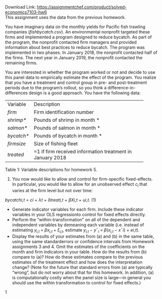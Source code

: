 Download Link: https://assignmentchef.com/product/solved-economics7103-hw6
<br>
This assignment uses the data from the previous homework.

You have imaginary data on the monthly yields for Pacific fish trawling companies (<em>fishbycatch.csv</em>). An environmental nonprofit targeted these firms and implemented a program designed to reduce bycatch. As part of the program, the nonprofit contacted firm managers and provided information about best practices to reduce bycatch. The program was implemented in two phases. In January 2018, the nonprofit contacted half of the firms. The next year in January 2019, the nonprofit contacted the remaining firms.

You are interested in whether the program worked or not and decide to use this panel data to empirically estimate the effect of the program. You realize that you have a treatment and control group in pre- and post-treatment periods due to the program’s rollout, so you think a difference-in-differences design is a good approach. You have the following data:

<table width="422">

 <tbody>

  <tr>

   <td width="67">Variable</td>

   <td width="355">Description</td>

  </tr>

  <tr>

   <td width="67"><em>firm</em></td>

   <td width="355">Firm identification number</td>

  </tr>

  <tr>

   <td width="67"><em>shrimp*</em></td>

   <td width="355">Pounds of shrimp in month *</td>

  </tr>

  <tr>

   <td width="67"><em>salmon*</em></td>

   <td width="355">Pounds of salmon in month *</td>

  </tr>

  <tr>

   <td width="67"><em>bycatch*</em></td>

   <td width="355">Pounds of bycatch in month *</td>

  </tr>

  <tr>

   <td width="67"><em>firmsize</em></td>

   <td width="355">Size of fishing fleet</td>

  </tr>

  <tr>

   <td width="67"><em>treated</em></td>

   <td width="355">=1 if firm received information treatment in January 2018</td>

  </tr>

 </tbody>

</table>

Table 1: Variable descriptions for homework 5.

<ol>

 <li>You now would like to allow and control for firm-specific fixed-effects. In particular, you would like to allow for an unobserved effect <em>c<sub>i </sub></em>that varies at the firm level but not over time:</li>

</ol>

<em>bycatch</em><em>i,t </em>= <em>c</em><em>i </em>+ <em>λ</em><em>t </em>+ <em>δtreat</em><em>i,t </em>+ <em>βX</em><em>i,t </em>+ <em>u</em><em>i,t.                                                         </em>(1)

<ul>

 <li>Generate indicator variables for each firm. Include these indicator variables in your OLS regressionto control for fixed effects directly.</li>

 <li>Perform the “within-transformation” on all of the dependent and independent variables by demeaning each variable (i.e. instead of estimating <em>y<sub>i,t </sub></em>= <em>βx<sub>i,t </sub></em>+ <em>ξ<sub>i,t</sub></em>, estimate <em>y<sub>i,t </sub></em>− <em>y</em>¯<em><sub>i </sub></em>= <em>β</em>(<em>x<sub>i,t </sub></em>− <em>x</em>¯<em>i</em>) + <em>e</em><em>i,t</em>).</li>

 <li>Display the results of your estimates from (a) and (b) in the same table, using the same standarderrors or confidence intervals from Homework assignments 3 and 4. Omit the estimates of the coefficients on the month and firm indicators in your table. How do the results from (b) compare to (a)? How do these estimates compare to the previous estimates of the treatment effect and how does the interpretation change? (Note for the future that standard errors from (a) are typically “wrong”, but do not worry about that for this homework. In addition, (a) is computationally costly when the panel size is large—in general you should use the within transformation to control for fixed effects.)</li>

</ul>

1